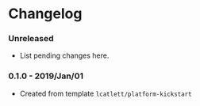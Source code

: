 # Changelog

### Unreleased

* List pending changes here.

### 0.1.0 - 2019/Jan/01

* Created from template `lcatlett/platform-kickstart`
